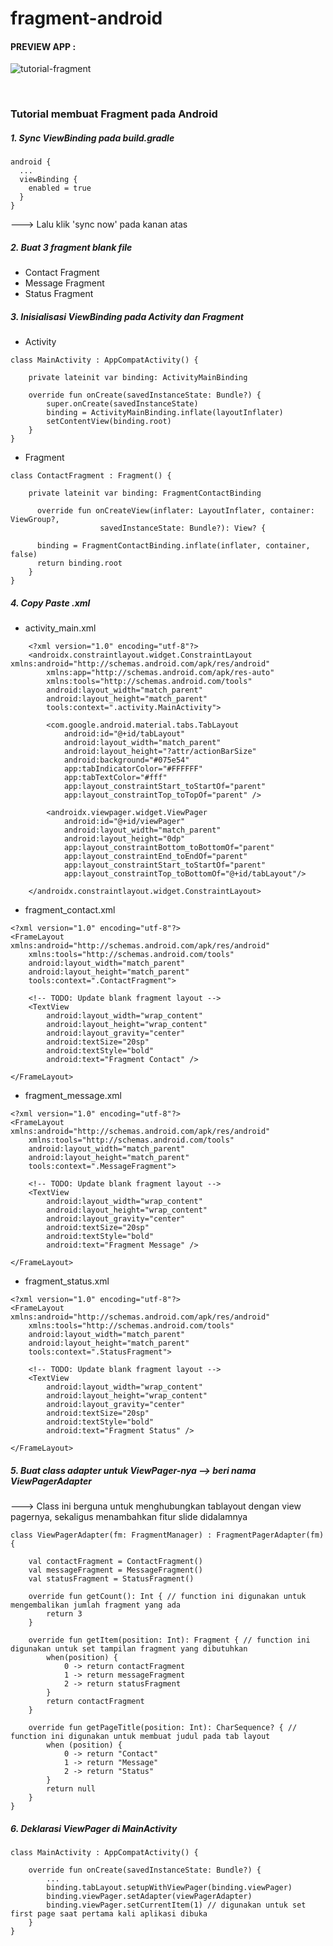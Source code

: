 # fragment-android

#### PREVIEW APP :
![tutorial-fragment](https://user-images.githubusercontent.com/68207916/110053602-4fa46780-7d8c-11eb-9e91-a9741147e8eb.gif)

<br>

### Tutorial membuat Fragment pada Android
##### 1.  Sync ViewBinding pada build.gradle

    android {
      ...
      viewBinding {
        enabled = true
      }
    }

    
--->    Lalu klik 'sync now' pada kanan atas 
    
##### 2.  Buat 3 fragment blank file
+ Contact Fragment
+ Message Fragment
+ Status Fragment

##### 3.  Inisialisasi ViewBinding pada Activity dan Fragment
- Activity
```
class MainActivity : AppCompatActivity() {

    private lateinit var binding: ActivityMainBinding

    override fun onCreate(savedInstanceState: Bundle?) {
        super.onCreate(savedInstanceState)
        binding = ActivityMainBinding.inflate(layoutInflater)
        setContentView(binding.root)
    }
}
```
          
- Fragment
```
class ContactFragment : Fragment() {

    private lateinit var binding: FragmentContactBinding

      override fun onCreateView(inflater: LayoutInflater, container: ViewGroup?,
                    savedInstanceState: Bundle?): View? {

      binding = FragmentContactBinding.inflate(inflater, container,  false)
      return binding.root
    }  
}
```

##### 4.  Copy Paste .xml
* activity_main.xml
```
    <?xml version="1.0" encoding="utf-8"?>
    <androidx.constraintlayout.widget.ConstraintLayout xmlns:android="http://schemas.android.com/apk/res/android"
        xmlns:app="http://schemas.android.com/apk/res-auto"
        xmlns:tools="http://schemas.android.com/tools"
        android:layout_width="match_parent"
        android:layout_height="match_parent"
        tools:context=".activity.MainActivity">

        <com.google.android.material.tabs.TabLayout
            android:id="@+id/tabLayout"
            android:layout_width="match_parent"
            android:layout_height="?attr/actionBarSize"
            android:background="#075e54"
            app:tabIndicatorColor="#FFFFFF"
            app:tabTextColor="#fff"
            app:layout_constraintStart_toStartOf="parent"
            app:layout_constraintTop_toTopOf="parent" />

        <androidx.viewpager.widget.ViewPager
            android:id="@+id/viewPager"
            android:layout_width="match_parent"
            android:layout_height="0dp"
            app:layout_constraintBottom_toBottomOf="parent"
            app:layout_constraintEnd_toEndOf="parent"
            app:layout_constraintStart_toStartOf="parent"
            app:layout_constraintTop_toBottomOf="@+id/tabLayout"/>

    </androidx.constraintlayout.widget.ConstraintLayout>
```
* fragment_contact.xml
```
<?xml version="1.0" encoding="utf-8"?>
<FrameLayout xmlns:android="http://schemas.android.com/apk/res/android"
    xmlns:tools="http://schemas.android.com/tools"
    android:layout_width="match_parent"
    android:layout_height="match_parent"
    tools:context=".ContactFragment">

    <!-- TODO: Update blank fragment layout -->
    <TextView
        android:layout_width="wrap_content"
        android:layout_height="wrap_content"
        android:layout_gravity="center"
        android:textSize="20sp"
        android:textStyle="bold"
        android:text="Fragment Contact" />

</FrameLayout>
```

* fragment_message.xml
```
<?xml version="1.0" encoding="utf-8"?>
<FrameLayout xmlns:android="http://schemas.android.com/apk/res/android"
    xmlns:tools="http://schemas.android.com/tools"
    android:layout_width="match_parent"
    android:layout_height="match_parent"
    tools:context=".MessageFragment">

    <!-- TODO: Update blank fragment layout -->
    <TextView
        android:layout_width="wrap_content"
        android:layout_height="wrap_content"
        android:layout_gravity="center"
        android:textSize="20sp"
        android:textStyle="bold"
        android:text="Fragment Message" />

</FrameLayout>
```

* fragment_status.xml
```
<?xml version="1.0" encoding="utf-8"?>
<FrameLayout xmlns:android="http://schemas.android.com/apk/res/android"
    xmlns:tools="http://schemas.android.com/tools"
    android:layout_width="match_parent"
    android:layout_height="match_parent"
    tools:context=".StatusFragment">

    <!-- TODO: Update blank fragment layout -->
    <TextView
        android:layout_width="wrap_content"
        android:layout_height="wrap_content"
        android:layout_gravity="center"
        android:textSize="20sp"
        android:textStyle="bold"
        android:text="Fragment Status" />

</FrameLayout>
```

##### 5.  Buat class adapter untuk ViewPager-nya --> beri nama ViewPagerAdapter
---> Class ini berguna untuk menghubungkan tablayout dengan view pagernya, sekaligus menambahkan fitur slide didalamnya

```
class ViewPagerAdapter(fm: FragmentManager) : FragmentPagerAdapter(fm) {

    val contactFragment = ContactFragment()
    val messageFragment = MessageFragment()
    val statusFragment = StatusFragment()

    override fun getCount(): Int { // function ini digunakan untuk mengembalikan jumlah fragment yang ada
        return 3
    }

    override fun getItem(position: Int): Fragment { // function ini digunakan untuk set tampilan fragment yang dibutuhkan
        when(position) {
            0 -> return contactFragment
            1 -> return messageFragment
            2 -> return statusFragment
        }
        return contactFragment
    }

    override fun getPageTitle(position: Int): CharSequence? { // function ini digunakan untuk membuat judul pada tab layout
        when (position) {
            0 -> return "Contact"
            1 -> return "Message"
            2 -> return "Status"
        }
        return null
    }
}
```

##### 6.  Deklarasi ViewPager di MainActivity
```
class MainActivity : AppCompatActivity() {

    override fun onCreate(savedInstanceState: Bundle?) {
        ...
        binding.tabLayout.setupWithViewPager(binding.viewPager)
        binding.viewPager.setAdapter(viewPagerAdapter)
        binding.viewPager.setCurrentItem(1) // digunakan untuk set first page saat pertama kali aplikasi dibuka
    }
}
```



          
          
          
          
          
          
          
          
          
          
          
          
          
          
          
          
          
